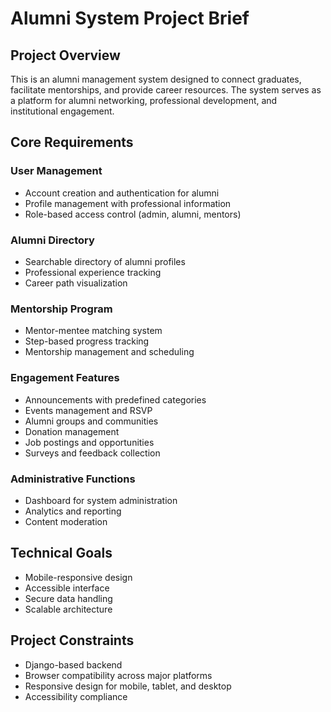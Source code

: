 # Alumni System Project Brief

## Project Overview
This is an alumni management system designed to connect graduates, facilitate mentorships, and provide career resources. The system serves as a platform for alumni networking, professional development, and institutional engagement.

## Core Requirements

### User Management
- Account creation and authentication for alumni
- Profile management with professional information
- Role-based access control (admin, alumni, mentors)

### Alumni Directory
- Searchable directory of alumni profiles
- Professional experience tracking
- Career path visualization

### Mentorship Program
- Mentor-mentee matching system
- Step-based progress tracking
- Mentorship management and scheduling

### Engagement Features
- Announcements with predefined categories
- Events management and RSVP
- Alumni groups and communities
- Donation management
- Job postings and opportunities
- Surveys and feedback collection

### Administrative Functions
- Dashboard for system administration
- Analytics and reporting
- Content moderation

## Technical Goals
- Mobile-responsive design
- Accessible interface
- Secure data handling
- Scalable architecture

## Project Constraints
- Django-based backend
- Browser compatibility across major platforms
- Responsive design for mobile, tablet, and desktop
- Accessibility compliance 